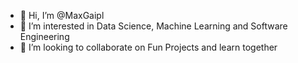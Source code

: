- 👋 Hi, I’m @MaxGaipl
- 👀 I’m interested in Data Science, Machine Learning and Software Engineering
- 💞️ I’m looking to collaborate on Fun Projects and learn together

<!---
MaxGaipl/MaxGaipl is a ✨ special ✨ repository because its `README.md` (this file) appears on your GitHub profile.
You can click the Preview link to take a look at your changes.
--->
